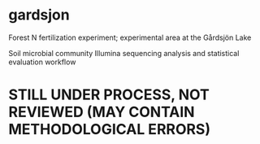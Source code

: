 # gardsjon

Forest N fertilization experiment; experimental area at the Gårdsjön Lake

Soil microbial community Illumina sequencing analysis and statistical evaluation workflow

# STILL UNDER PROCESS, NOT REVIEWED (MAY CONTAIN METHODOLOGICAL ERRORS)
